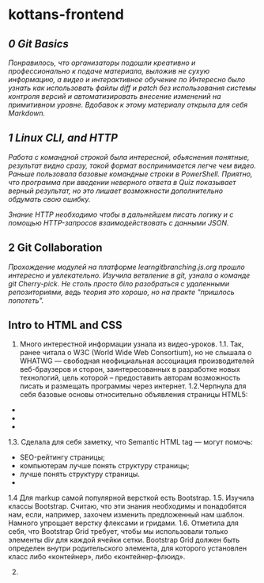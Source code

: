 # kottans-frontend


## _0 Git Basics_
_Понравилось, что организаторы подошли креативно и профессионально к подаче материала, выложив не сухую информацию, а видео и интерактивное обучение по Интересно было узнать как использовать файлы diff и patch без использования системы контроля версий и автоматизировать внесение изменений на примитивном уровне.
Вдобавок к этому материалу открыла для себя Markdown._


## _1 Linux CLI, and HTTP_
_Работа с командной строкой была интересной, обьяснения понятные, результат видно сразу, такой формат воспринимается легче чем видео. 
Раньше пользовала базовые командные строки в PowerShell. 
Приятно, что программа при введении неверного ответа в Quiz показывает верный результат, но это лишает возможности дополнительно обдумать свою ошибку._

_Знание HTTP необходимо чтобы в дальнейшем писать логику и с помощью HTTP-запросов взаимодействовать с данными JSON._



## 2 Git Collaboration
_Прохождение модулей на платформе learngitbranching.js.org прошло интересно и увлекательно. Изучила ветвление в git, узнала о команде git Cherry-pick. Не столь просто біло разобраться с удаленными репозиториями, ведь теория это хорошо, но на практе "пришлось попотеть"._

## Intro to HTML and CSS
1. Много интерестной информации узнала из видео-уроков.
1.1. Так, ранее читала о W3C (World Wide Web Consortium), но не слышала о WHATWG — свободная неофициальная ассоциация производителей веб-браузеров и сторон, заинтересованных в разработке новых технологий, цель которой – предоставить авторам возможность писать и размещать программы через интернет.
1.2.Черпнула для себя базовые основы относительно объявления страницы HTML5:
- <!DOCTYPE html>
- <!doctype html>
- <!doctype html>

1.3. Сделала для себя заметку, что Semantic HTML tag — могут помочь:
- SEO-рейтингу страницы;
- компьютерам лучше понять структуру страницы;
- лучше понять структуру страницы.
-
1.4 Для markup самой популярной версткой есть Bootstrap. 
1.5. Изучила классы Bootstrap. Считаю, что эти знания необходимы и понадобятся нам, если, например, захочем изменить предложенный нам шаблон. Намного упрощает верстку флексами и гридами.
1.6. Отметила для себя, что Bootstrap Grid требует, чтобы мы использовали только элементы div для каждой ячейки сетки. Bootstrap Grid должен быть определен внутри родительского элемента, для которого установлен класс либо «контейнер», либо «контейнер-флюид».

2.


